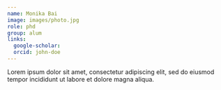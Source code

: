 ```yaml
---
name: Monika Bai
image: images/photo.jpg
role: phd
group: alum
links:
  google-scholar: 
  orcid: john-doe
---
```


Lorem ipsum dolor sit amet, consectetur adipiscing elit, sed do eiusmod tempor incididunt ut labore et dolore magna aliqua.
